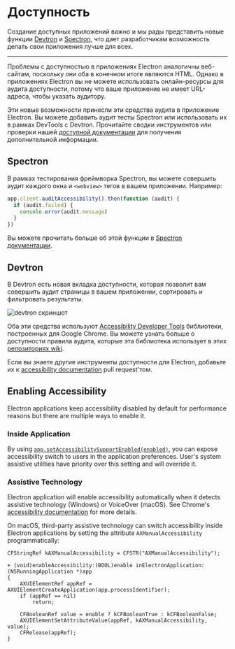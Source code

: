 # Доступность

Создание доступных приложений важно и мы рады представить новые функции [Devtron](https://electron.atom.io/devtron) и [Spectron](https://electron.atom.io/spectron), что дает разработчикам возможность делать свои приложения лучше для всех.

* * *

Проблемы с доступностью в приложениях Electron аналогичны веб-сайтам, поскольку они оба в конечном итоге являются HTML. Однако в приложениях Electron вы не можете использовать онлайн-ресурсы для аудита доступности, потому что ваше приложение не имеет URL-адреса, чтобы указать аудитору.

Эти новые возможности принесли эти средства аудита в приложение Electron. Вы можете добавить аудит тесты Spectron или использовать их в рамках DevTools с Devtron. Прочитайте сводки инструментов или проверки нашей [доступной документации](https://electronjs.org/docs/tutorial/accessibility) для получения дополнительной информации.

## Spectron

В рамках тестирования фреймворка Spectron, вы можете совершить аудит каждого окна и `<webview>` тегов в вашем приложении. Например:

```javascript
app.client.auditAccessibility().then(function (audit) {
  if (audit.failed) {
    console.error(audit.message)
  }
})
```

Вы можете прочитать больше об этой функции в [Spectron документации](https://github.com/electron/spectron#accessibility-testing).

## Devtron

В Devtron есть новая вкладка доступности, которая позволит вам совершить аудит страницы в вашем приложении, сортировать и фильтровать результаты.

![devtron скриншот](https://cloud.githubusercontent.com/assets/1305617/17156618/9f9bcd72-533f-11e6-880d-389115f40a2a.png)

Оба эти средства используют [Accessibility Developer Tools](https://github.com/GoogleChrome/accessibility-developer-tools) библиотеки, построенных для Google Chrome. Вы можете узнать больше о доступности правила аудита, которые эта библиотека использует в этих [репозиториях wiki](https://github.com/GoogleChrome/accessibility-developer-tools/wiki/Audit-Rules).

Если вы знаете другие инструменты доступности для Electron, добавьте их к [accessibility documentation](https://electronjs.org/docs/tutorial/accessibility) pull request'том.

## Enabling Accessibility

Electron applications keep accessibility disabled by default for performance reasons but there are multiple ways to enable it.

### Inside Application

By using [`app.setAccessibilitySupportEnabled(enabled)`](https://electron.atom.io/docs/api/app.md#appsetaccessibilitysupportenabledenabled-macos-windows), you can expose accessibility switch to users in the application preferences. User's system assistive utilities have priority over this setting and will override it.

### Assistive Technology

Electron application will enable accessibility automatically when it detects assistive technology (Windows) or VoiceOver (macOS). See Chrome's [accessibility documentation](https://www.chromium.org/developers/design-documents/accessibility#TOC-How-Chrome-detects-the-presence-of-Assistive-Technology) for more details.

On macOS, third-party assistive technology can switch accessibility inside Electron applications by setting the attribute `AXManualAccessibility` programmatically:

```objc
CFStringRef kAXManualAccessibility = CFSTR("AXManualAccessibility");

+ (void)enableAccessibility:(BOOL)enable inElectronApplication:(NSRunningApplication *)app
{
    AXUIElementRef appRef = AXUIElementCreateApplication(app.processIdentifier);
    if (appRef == nil)
        return;

    CFBooleanRef value = enable ? kCFBooleanTrue : kCFBooleanFalse;
    AXUIElementSetAttributeValue(appRef, kAXManualAccessibility, value);
    CFRelease(appRef);
}
```